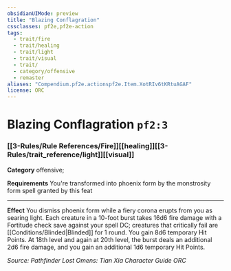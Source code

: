 ```yaml
---
obsidianUIMode: preview
title: "Blazing Conflagration"
cssclasses: pf2e,pf2e-action
tags:
  - trait/fire
  - trait/healing
  - trait/light
  - trait/visual
  - trait/
  - category/offensive
  - remaster
aliases: "Compendium.pf2e.actionspf2e.Item.XotRIv6tKRtuAGAF"
license: ORC
---
```

# Blazing Conflagration `pf2:3`

### [[3-Rules/Rule References/Fire]][[healing]][[3-Rules/trait_reference/light]][[visual]]

**Category** offensive; 




**Requirements** You're transformed into phoenix form by the monstrosity form spell granted by this feat

* * *

**Effect** You dismiss phoenix form while a fiery corona erupts from you as searing light. Each creature in a 10-foot burst takes 16d6 fire damage with a Fortitude check save against your spell DC; creatures that critically fail are [[Conditions/Blinded|Blinded]] for 1 round. You gain 8d6 temporary Hit Points. At 18th level and again at 20th level, the burst deals an additional 2d6 fire damage, and you gain an additional 1d6 temporary Hit Points.

*Source: Pathfinder Lost Omens: Tian Xia Character Guide*
*ORC*